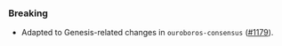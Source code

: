 ### Breaking

- Adapted to Genesis-related changes in `ouroboros-consensus` ([#1179](https://github.com/IntersectMBO/ouroboros-consensus/pull/1179)).
